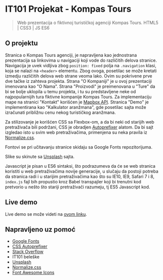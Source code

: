 <!-- cSpell:disable -->

# IT101 Projekat - Kompas Tours

> Web prezentacija o fiktivnoj turističkoj agenciji Kompas Tours. HTML5 | CSS3 | JS ES6

## O projektu

Stranica o Kompas Tours agenciji, je napravljena kao jednostrana prezentacija sa linkovima u navigaciji koji vode do različitih delova stranice. Navigacija je uvek vidljiva zbog `position: fixed` polja na `.navigation` klasi, koja se nalazi na `<header>` elementu. Zbog ovoga, posetilac se može kretati izmedju različitih delova web strane veoma lako. Ovim su pokrivene prve dve tačke iz zahteva projekta. Strana "O Kompaniji" je u ovoj prezentaciji imenovana kao "O Nama". Strana "Proizvodi" je preimenovana u "Ture" da bi se bolje uklopila u temu projekta, i tu su predstavljene neke od najpopularnijih tura fiktivne kompanije Kompas Tours. Za implementaciju mape na stranici "Kontakt" korišćen je [Mapbox API](https://docs.mapbox.com/). Stranica "Demo" je implementirana kao "Kalkulator aranžmana", gde posetilac sajta može izračunati približnu cenu nekog turističkog aranžmana.

Za stilizovanje je korišćen CSS sa Flexbox-om, a da bi neki od starijih web pretraživača bili podržani, CSS je obradjen [Autoprefixer](https://autoprefixer.github.io/) alatom. Da bi sajt izgledao isto u svim web pretraživačima, primenjena su neka pravila iz [Normalize.css](http://necolas.github.io/normalize.css/).

Fontovi se pri učitavanju stranice skidaju sa Google Fonts repozitorijuma.

Slike su skinute sa [Unsplash](https://unsplash.com/) sajta.

Javascript je pisan u ES6 sintaksi, što podrazumeva da će se web stranica koristiti u web pretraživačima novije generacije, u slučaju da postoji potreba da stranica radi i u starijim pretraživačima kao što su IE10, IE9, Safari 7 i 8, `index.js` fajl bih propustio kroz Babel transpajler koji bi trenutni kod pretvorio u nešto što stariji pretraživači razumeju, tj ES5 Javascript kod.

## Live demo

Live demo se može videti na [ovom linku](https://puritanic.github.io/IT101PZ/).

## Napravljeno uz pomoć

-   [Google Fonts](https://fonts.google.com/)
-   [CSS Autoprefixer](https://autoprefixer.github.io/)
-   [Stack Overflow](https://stackoverflow.com/)
-   IT101 beleške
-   [Unsplash](https://unsplash.com/)
-   [Normalize.css](http://necolas.github.io/normalize.css/)
-   [Font Awesome Icons](https://fontawesome.com/)
